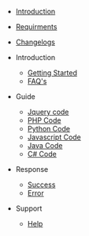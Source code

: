- [Introduction](introductio.md)
- [Requirments](requirment.md)
- [Changelogs](changelo.md)


- Introduction
    - [Getting Started](/introduction/getting-started.md)
    - [FAQ's](/introduction/faqs.md)


- Guide
    - [Jquery code](/guide/jquery-code.md)
    - [PHP Code](/guide/php-code.md)
    - [Python Code](/guide/python-code.md)
    - [Javascript Code](/guide/javascript-code.md)
    - [Java Code](/guide/java-code.md)
    - [C# Code](/guide/c#-code.md)


- Response
    - [Success](/response/success.md)
    - [Error](/response/error.md)


- Support
    - [Help](/support/help.md)

